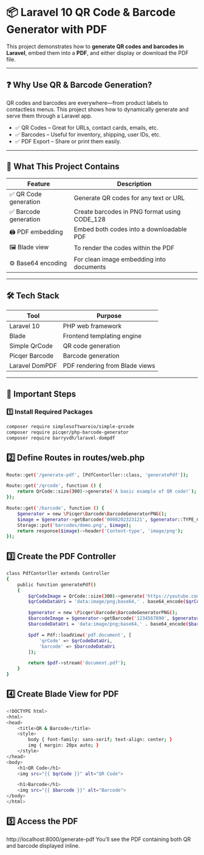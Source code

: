 # 📦 Laravel 10 QR Code & Barcode Generator with PDF

This project demonstrates how to **generate QR codes and barcodes in Laravel**, embed them into a **PDF**, and either display or download the PDF file. 

---

## ❓ Why Use QR & Barcode Generation?

QR codes and barcodes are everywhere—from product labels to contactless menus. This project shows how to dynamically generate and serve them through a Laravel app.

- ✅ QR Codes – Great for URLs, contact cards, emails, etc.  
- ✅ Barcodes – Useful for inventory, shipping, user IDs, etc.  
- ✅ PDF Export – Share or print them easily.

---

## 🧩 What This Project Contains

| Feature             | Description                                           |
|---------------------|-------------------------------------------------------|
| ✅ QR Code generation | Generate QR codes for any text or URL               |
| ✅ Barcode generation | Create barcodes in PNG format using CODE_128        |
| 🖨️ PDF embedding     | Embed both codes into a downloadable PDF             |
| 🖼️ Blade view        | To render the codes within the PDF                   |
| ⚙️ Base64 encoding    | For clean image embedding into documents            |

---

## 🛠️ Tech Stack

| Tool                  | Purpose                          |
|-----------------------|----------------------------------|
| Laravel 10            | PHP web framework                |
| Blade                 | Frontend templating engine       |
| Simple QrCode         | QR code generation               |
| Picqer Barcode        | Barcode generation               |
| Laravel DomPDF        | PDF rendering from Blade views   |

---

## 🚀 Important Steps

### 1️⃣ Install Required Packages

```bash
composer require simplesoftwareio/simple-qrcode
composer require picqer/php-barcode-generator
composer require barryvdh/laravel-dompdf
```

## 2️⃣ Define Routes in routes/web.php

```bash
Route::get('/generate-pdf', [PdfContorller::class, 'generatePdf']);

Route::get('/qrcode', function () {
    return QrCode::size(300)->generate('A basic example of QR code!');
});

Route::get('/barcode', function () {
    $generator = new \Picqer\Barcode\BarcodeGeneratorPNG();
    $image = $generator->getBarcode('0008202323121', $generator::TYPE_CODE_128);
    Storage::put('barcodes/demo.png', $image);
    return response($image)->header('Content-type', 'image/png');
});
```

## 3️⃣ Create the PDF Controller

```bash
class PdfContorller extends Controller
{
    public function generatePdf()
    {
        $qrCodeImage = QrCode::size(300)->generate('https://youtube.com');
        $qrCodeDataUri = 'data:image/png;base64,' . base64_encode($qrCodeImage);

        $generator = new \Picqer\Barcode\BarcodeGeneratorPNG();
        $barcodeImage = $generator->getBarcode('1234567890', $generator::TYPE_CODE_128);
        $barcodeDataUri = 'data:image/png;base64,' . base64_encode($barcodeImage);

        $pdf = Pdf::loadView('pdf.document', [
            'qrCode' => $qrCodeDataUri,
            'barcode' => $barcodeDataUri
        ]);

        return $pdf->stream('document.pdf');
    }
}
```

## 4️⃣ Create Blade View for PDF

```bash
<!DOCTYPE html>
<html>
<head>
    <title>QR & Barcode</title>
    <style>
        body { font-family: sans-serif; text-align: center; }
        img { margin: 20px auto; }
    </style>
</head>
<body>
    <h1>QR Code</h1>
    <img src="{{ $qrCode }}" alt="QR Code">

    <h1>Barcode</h1>
    <img src="{{ $barcode }}" alt="Barcode">
</body>
</html>
```

## 5️⃣ Access the PDF

http://localhost:8000/generate-pdf
You’ll see the PDF containing both QR and barcode displayed inline.
